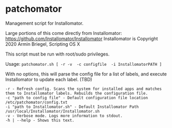 # patchomator
Management script for Installomator.

Large portions of this come directly from Installomator:
https://github.com/Installomator/Installomator
Installomator is Copyright 2020 Armin Briegel, Scripting OS X

This script must be run with root/sudo privileges.

Usage:
`patchomator.sh [ -r -v  -c configfile  -i InstallomatorPATH ]`

With no options, this will parse the config file for a list of labels, and execute Installomator to update each label. (TBD)

```
-r - Refresh config. Scans the system for installed apps and matches them to Installomator labels. Rebuilds the configuration file.
-c "path to config file" - Default configuration file location /etc/patchomator/config.txt
-i "path to Installomator.sh" - Default Installomator Path /usr/local/Installomator/Installomator.sh
-v - Verbose mode. Logs more information to stdout.
-h | --help - Shows this text.

